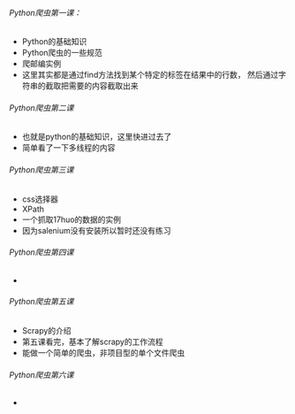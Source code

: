 
###### Python爬虫第一课：
* Python的基础知识
* Python爬虫的一些规范
* 爬邮编实例
* 这里其实都是通过find方法找到某个特定的标签在结果中的行数， 然后通过字符串的截取把需要的内容截取出来

###### Python爬虫第二课
* 也就是python的基础知识，这里快进过去了
* 简单看了一下多线程的内容

###### Python爬虫第三课
* css选择器
* XPath
* 一个抓取17huo的数据的实例
* 因为salenium没有安装所以暂时还没有练习

###### Python爬虫第四课
*


###### Python爬虫第五课
* Scrapy的介绍
* 第五课看完，基本了解scrapy的工作流程
* 能做一个简单的爬虫，非项目型的单个文件爬虫



###### Python爬虫第六课
 *








